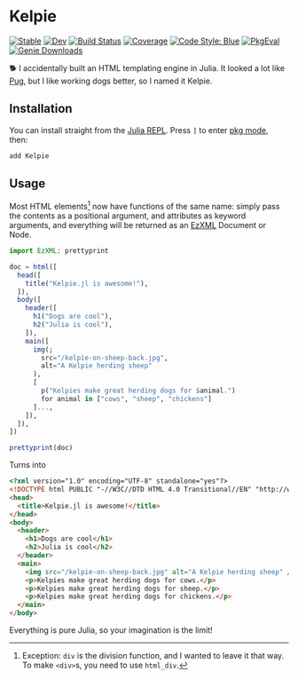 # Kelpie

[![Stable](https://img.shields.io/badge/docs-stable-blue.svg)](https://MillironX.github.io/Kelpie.jl/stable)
[![Dev](https://img.shields.io/badge/docs-dev-blue.svg)](https://MillironX.github.io/Kelpie.jl/dev)
[![Build Status](https://github.com/MillironX/Kelpie.jl/actions/workflows/CI.yml/badge.svg?branch=master)](https://github.com/MillironX/Kelpie.jl/actions/workflows/CI.yml?query=branch%3Amaster)
[![Coverage](https://codecov.io/gh/MillironX/Kelpie.jl/branch/master/graph/badge.svg)](https://codecov.io/gh/MillironX/Kelpie.jl)
[![Code Style: Blue](https://img.shields.io/badge/code%20style-blue-4495d1.svg)](https://github.com/invenia/BlueStyle)
[![PkgEval](https://JuliaCI.github.io/NanosoldierReports/pkgeval_badges/K/Kelpie.svg)](https://JuliaCI.github.io/NanosoldierReports/pkgeval_badges/report.html)
[![Genie Downloads](https://shields.io/endpoint?url=https://pkgs.genieframework.com/api/v1/badge/Kelpie)](https://pkgs.genieframework.com?packages=Kelpie)

:dog2: I accidentally built an HTML templating engine in Julia. It looked a lot
like [Pug](https://pugjs.org), but I like working dogs better, so I named it
Kelpie.

## Installation

You can install straight from the [Julia REPL]. Press `]` to enter [pkg mode],
then:

```julia
add Kelpie
```

## Usage

Most HTML elements[^1] now have functions of the same name: simply pass the contents
as a positional argument, and attributes as keyword arguments, and everything
will be returned as an [EzXML](https://github.com/JuliaIO/EzXML.jl) Document or
Node.

```julia
import EzXML: prettyprint

doc = html([
  head([
    title("Kelpie.jl is awesome!"),
  ]),
  body([
    header([
      h1("Dogs are cool"),
      h2("Julia is cool"),
    ]),
    main([
      img(;
        src="/kelpie-on-sheep-back.jpg",
        alt="A Kelpie herding sheep"
      ),
      [
        p("Kelpies make great herding dogs for $animal.")
        for animal in ["cows", "sheep", "chickens"]
      ]...,
    ]),
  ]),
])

prettyprint(doc)
```

Turns into

```html
<?xml version="1.0" encoding="UTF-8" standalone="yes"?>
<!DOCTYPE html PUBLIC "-//W3C//DTD HTML 4.0 Transitional//EN" "http://www.w3.org/TR/REC-html40/loose.dtd">
<head>
  <title>Kelpie.jl is awesome!</title>
</head>
<body>
  <header>
    <h1>Dogs are cool</h1>
    <h2>Julia is cool</h2>
  </header>
  <main>
    <img src="/kelpie-on-sheep-back.jpg" alt="A Kelpie herding sheep" />
    <p>Kelpies make great herding dogs for cows.</p>
    <p>Kelpies make great herding dogs for sheep.</p>
    <p>Kelpies make great herding dogs for chickens.</p>
  </main>
</body>
```

Everything is pure Julia, so your imagination is the limit!

[^1]:
    Exception: `div` is the division function, and I wanted to leave it that
    way. To make `<div>`s, you need to use `html_div`.

[julia repl]: https://docs.julialang.org/en/v1/manual/getting-started/
[pkg mode]: https://docs.julialang.org/en/v1/stdlib/Pkg/
